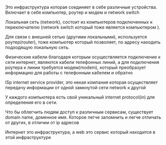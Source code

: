 Это инфраструктура которая соединяет в себе различные устройства.
Включает в себя компьютер, роутер и модем и network switch

Локальная сеть (network), состоит из компьютеров подключенных к переключателю (network switch который тоже является компьютером ). 

Для связи с внешней сетью (другими локальными), используется роутер(router), тоже компьютер который позволяет, по адресу находить подходящую локальную сеть.

Физические кабели благодаря которым осуществляется подключение к сети интернет, являются кабели телефонных линий, а для подключения роутера к линии требуется модем(modem), который преобразует информацию для работы с телефонным кабелем и обратно


ISp internet service provider, это некая компания которая осуществляет передачу информации от одной замкнутой сети network к другой

У каждого компьютера есть свой уникальный internet protocol(in) для определения его в сети.

Что бы облегчить людям доступ к различным сервисам, существует domain name, доменное имя. Которое легче запомнить и легче отличать от других, в отличии от ip адресов

Интернет это инфраструктура, а web это сервис который находится в этой инфраструктуре